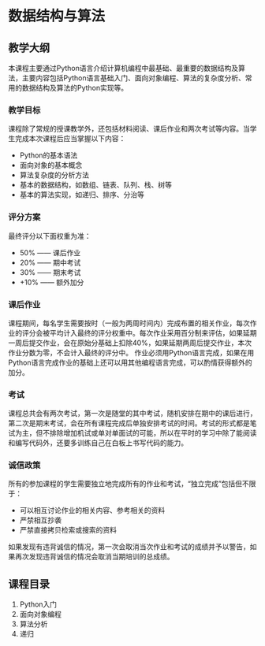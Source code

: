 # 数据结构与算法

## 教学大纲

本课程主要通过Python语言介绍计算机编程中最基础、最重要的数据结构及算法，主要内容包括Python语言基础入门、面向对象编程、算法的复杂度分析、常用的数据结构及算法的Python实现等。

### 教学目标

课程除了常规的授课教学外，还包括材料阅读、课后作业和两次考试等内容。当学生完成本次课程后应当掌握以下内容：

* Python的基本语法
* 面向对象的基本概念
* 算法复杂度的分析方法
* 基本的数据结构，如数组、链表、队列、栈、树等
* 基本的算法实现，如递归、排序、分治等

### 评分方案

最终评分以下面权重为准：

* 50% —— 课后作业
* 20% —— 期中考试
* 30% —— 期末考试
* +10% —— 额外加分

### 课后作业

课程期间，每名学生需要按时（一般为两周时间内）完成布置的相关作业，每次作业的评分会被平均计入最终的评分权重中。每次作业采用百分制来评估，如果延期一周后提交作业，会在原始分基础上扣除40%，如果延期两周后提交作业，本次作业分数为零，不会计入最终的评分中。
作业必须用Python语言完成，如果在用Python语言完成作业的基础上还可以用其他编程语言完成，可以酌情获得额外的加分。

### 考试

课程总共会有两次考试，第一次是随堂的其中考试，随机安排在期中的课后进行，第二次是期末考试，会在所有课程完成后单独安排考试的时间。考试的形式都是笔试为主，但不排除增加机试或单对单面试的可能，所以在平时的学习中除了能阅读和编写代码外，还要多训练自己在白板上书写代码的能力。

### 诚信政策

所有的参加课程的学生需要独立地完成所有的作业和考试，“独立完成”包括但不限于：

* 可以相互讨论作业的相关内容、参考相关的资料
* 严禁相互抄袭
* 严禁直接拷贝检索或搜索的资料

如果发现有违背诚信的情况，第一次会取消当次作业和考试的成绩并予以警告，如果再次发现违背诚信的情况会取消当期培训的总成绩。

## 课程目录
1. Python入门
2. 面向对象编程
3. 算法分析
4. 递归